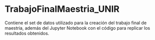 # TrabajoFinalMaestria_UNIR
Contiene el set de datos utilizado para la creación del trabajo final de maestria, además del Jupyter Notebook con el código para replicar los resultados obtenidos.
